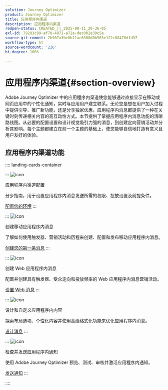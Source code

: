 ```yaml
---
solution: Journey Optimizer
product: Journey Optimizer
title: 应用程序内渠道
description: 应用程序内渠道
redpen-status: CREATED_||_2025-08-11_20-36-05
exl-id: 79283c99-af70-4871-a72a-dec0b2e39c5a
source-git-commit: 2b907a3be8b11ac6308d0b563e122c88478d1d37
workflow-type: ht
source-wordcount: '226'
ht-degree: 100%

---
```


# 应用程序内渠道{#section-overview}

Adobe Journey Optimizer 中的应用程序内渠道使您能够通过直接显示在移动或网页应用中的个性化通知，实时与应用用户建立联系。无论您是想在用户加入过程中提供引导、推广新功能，还是分享独家优惠，应用程序内消息都提供了一种在关键时刻传递相关内容的高互动性方式。本节提供了掌握应用程序内消息功能的清晰路线图。从必要的配置设置和设计视觉吸引力强的消息，到创建定向营销活动并分析其影响。每个主题都建立在前一个主题的基础上，使您能够自信地打造有意义且用户友好的体验。

## 应用程序内渠道功能

:::: landing-cards-container

:::
![icon](https://cdn.experienceleague.adobe.com/icons/gear.svg?lang=zh-Hans)

应用程序内渠道配置

分步指南，用于设置应用程序内消息发送所需的权限、投放设置及前提条件。

[配置您的环境](../using/in-app/inapp-configuration.md)
:::

:::
![icon](https://cdn.experienceleague.adobe.com/icons/list-check.svg?lang=zh-Hans)

创建移动应用程序内消息

了解如何使用触发器、营销活动和历程来创建、配置和发布移动应用程序内消息。

[创建您的第一条消息](../using/in-app/create-in-app.md)
:::

:::
![icon](https://cdn.experienceleague.adobe.com/icons/puzzle-piece.svg?lang=zh-Hans)

创建 Web 应用程序内消息

配置并创建具有触发器、受众定向和投放频率的 Web 应用程序内消息营销活动。

[设置 Web 消息](../using/in-app/create-in-app-web.md)
:::

:::
![icon](https://cdn.experienceleague.adobe.com/icons/paint-brush.svg?lang=zh-Hans)

设计和自定义应用程序内内容

探索布局选项、个性化内容并使用高级格式化功能来优化应用程序内消息。

[设计消息](../using/in-app/design-in-app.md)
:::

:::
![icon](https://cdn.experienceleague.adobe.com/icons/paper-plane.svg?lang=zh-Hans)

检查并发送应用程序内通知

使用 Adobe Journey Optimizer 预览、测试、审核并激活应用程序内通知。

[发送通知](../using/in-app/send-in-app.md)
:::

::::
